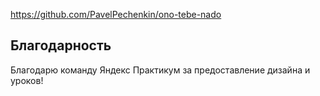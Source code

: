 https://github.com/PavelPechenkin/ono-tebe-nado

## Благодарность

Благодарю команду Яндекс Практикум за предоставление дизайна и уроков!
